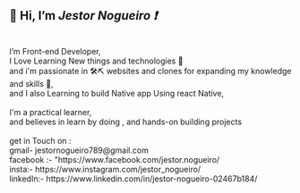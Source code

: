 <h2>👋 Hi, I’m <i><b>Jestor Nogueiro ❗</b></i></h2></br>
I’m Front-end Developer,</br>  I Love Learning New things and technologies 📝 </br>
and i'm passionate in 🛠⛏ websites and clones for expanding my knowledge and skills 🤩,  
</br>
and I also Learning to build Native app Using react Native,</br>
</br>
 I'm a practical learner,
 </br>and believes in learn by doing , and hands-on building projects 
</br></br>
get in Touch on :</br>
gmail- jestornogueiro789@gmail.com
</br>
facebook :- "https://www.facebook.com/jestor.nogueiro/
</br>
insta:- https://www.instagram.com/jestor_nogueiro/
</br>
linkedIn:- https://www.linkedin.com/in/jestor-nogueiro-02467b184/
</br>

